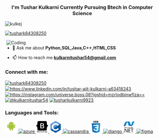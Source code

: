 <h3 align="center">I'm Tushar Kulkarni Currently Pursuing Btech in Computer Science</h3>

<p align="left"> <img src="https://komarev.com/ghpvc/?username=kulkej&label=Profile%20views&color=0e75b6&style=flat" alt="kulkej" /> </p>

<p align="left"> <a href="https://twitter.com/tushark84308250" target="blank"><img src="https://img.shields.io/twitter/follow/tushark84308250?logo=twitter&style=for-the-badge" alt="tushark84308250" /></a> </p>
<img align="right" alt="Coding" width="500" src="https://media.tenor.com/2uyENRmiUt0AAAAM/coding.gif">


- 💬 Ask me about **Python,SQL,Java,C++,HTML,CSS**

- 📫 How to reach me **kulkarnitushar54@gmail.com**

<h3 align="left">Connect with me:</h3>
<p align="left">
<a href="https://twitter.com/tushark84308250" target="blank"><img align="center" src="https://raw.githubusercontent.com/rahuldkjain/github-profile-readme-generator/master/src/images/icons/Social/twitter.svg" alt="tushark84308250" height="30" width="40" /></a>
<a href="https://linkedin.com/in/https://www.linkedin.com/in/tushar-ajit-kulkarni-a63418243" target="blank"><img align="center" src="https://raw.githubusercontent.com/rahuldkjain/github-profile-readme-generator/master/src/images/icons/Social/linked-in-alt.svg" alt="https://www.linkedin.com/in/tushar-ajit-kulkarni-a63418243" height="30" width="40" /></a>
<a href="https://instagram.com/https://instagram.com/universe.boss.08?igshid=mzrlodbinwflza==" target="blank"><img align="center" src="https://raw.githubusercontent.com/rahuldkjain/github-profile-readme-generator/master/src/images/icons/Social/instagram.svg" alt="https://instagram.com/universe.boss.08?igshid=mzrlodbinwflza==" height="30" width="40" /></a>
<a href="https://medium.com/@kulkarnitushar54" target="blank"><img align="center" src="https://raw.githubusercontent.com/rahuldkjain/github-profile-readme-generator/master/src/images/icons/Social/medium.svg" alt="@kulkarnitushar54" height="30" width="40" /></a>
<a href="https://www.youtube.com/c/tusharkulkarni9923" target="blank"><img align="center" src="https://raw.githubusercontent.com/rahuldkjain/github-profile-readme-generator/master/src/images/icons/Social/youtube.svg" alt="tusharkulkarni9923" height="30" width="40" /></a>
</p>

<h3 align="left">Languages and Tools:</h3>
<p align="left"> <a href="https://developer.android.com" target="_blank" rel="noreferrer"> <img src="https://raw.githubusercontent.com/devicons/devicon/master/icons/android/android-original-wordmark.svg" alt="android" width="40" height="40"/> </a> <a href="https://azure.microsoft.com/en-in/" target="_blank" rel="noreferrer"> <img src="https://www.vectorlogo.zone/logos/microsoft_azure/microsoft_azure-icon.svg" alt="azure" width="40" height="40"/> </a> <a href="https://getbootstrap.com" target="_blank" rel="noreferrer"> <img src="https://raw.githubusercontent.com/devicons/devicon/master/icons/bootstrap/bootstrap-plain-wordmark.svg" alt="bootstrap" width="40" height="40"/> </a> <a href="https://www.cprogramming.com/" target="_blank" rel="noreferrer"> <img src="https://raw.githubusercontent.com/devicons/devicon/master/icons/c/c-original.svg" alt="c" width="40" height="40"/> </a> <a href="https://cassandra.apache.org/" target="_blank" rel="noreferrer"> <img src="https://www.vectorlogo.zone/logos/apache_cassandra/apache_cassandra-icon.svg" alt="cassandra" width="40" height="40"/> </a> <a href="https://www.w3schools.com/css/" target="_blank" rel="noreferrer"> <img src="https://raw.githubusercontent.com/devicons/devicon/master/icons/css3/css3-original-wordmark.svg" alt="css3" width="40" height="40"/> </a> <a href="https://www.djangoproject.com/" target="_blank" rel="noreferrer"> <img src="https://cdn.worldvectorlogo.com/logos/django.svg" alt="django" width="40" height="40"/> </a> <a href="https://dotnet.microsoft.com/" target="_blank" rel="noreferrer"> <img src="https://raw.githubusercontent.com/devicons/devicon/master/icons/dot-net/dot-net-original-wordmark.svg" alt="dotnet" width="40" height="40"/> </a> <a href="https://www.figma.com/" target="_blank" rel="noreferrer"> <img src="https://www.vectorlogo.zone/logos/figma/figma-icon.svg" alt="figma" wid
